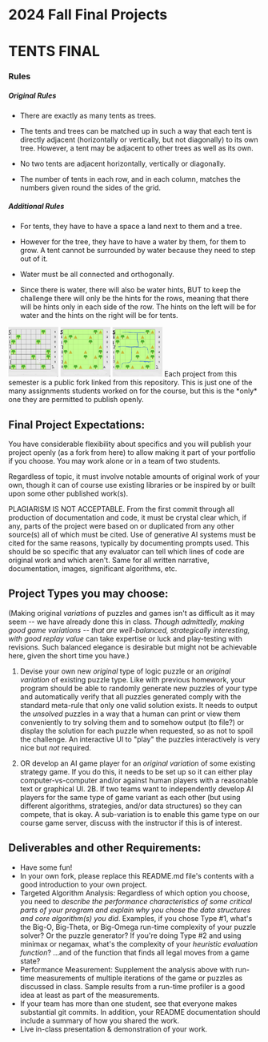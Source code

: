 # 2024 Fall Final Projects

# **TENTS FINAL**

### **Rules**

##### Original Rules

- There are exactly as many tents as trees.

- The tents and trees can be matched up in such a way that each tent is directly adjacent (horizontally or vertically, but not diagonally) to its own tree. However, a tent may be adjacent to other trees as well as its own.

- No two tents are adjacent horizontally, vertically or diagonally.

- The number of tents in each row, and in each column, matches the numbers given round the sides of the grid.

##### Additional Rules

- For tents, they have to have a space a land next to them and a tree.

- However for the tree, they have to have a water by them, for them to grow. A tent cannot be surrounded by water because they need to step out of it.

- Water must be all connected and orthogonally.

- Since there is water, there will also be water hints, BUT to keep the challenge there will only be the hints for the rows, meaning that there will be hints only in each side of the row. The hints on the left will be for water and the hints on the right will be for tents.

<img src="unsolved_trees.png" alt="Alt Text" width="100">
<img src="solved_trees.png" alt="Alt Text" width="100">
<img src="solved_trees_with_water.png" alt="Alt Text" width="100">
Each project from this semester is a public fork linked from this repository.  This is just one of the many assignments students worked on for the course, but this is the *only* one they are permitted to publish openly.

## Final Project Expectations:

You have considerable flexibility about specifics and you will publish your project openly (as a fork from here) to allow making it part of your portfolio if you choose.  You may work alone or in a team of two students. 

Regardless of topic, it must involve notable amounts of original work of your own, though it can of course use existing libraries or be inspired by or built upon some other published work(s). 

PLAGIARISM IS NOT ACCEPTABLE. From the first commit through all production of documentation and code, it must be crystal clear which, if any, parts of the project were based on or duplicated from any other source(s) all of which must be cited. Use of generative AI systems must be cited for the same reasons, typically by documenting prompts used.  This should be so specific that any evaluator can tell which lines of code are original work and which aren't. Same for all written narrative, documentation, images, significant algorithms, etc.

## Project Types you may choose:

(Making original _variations_ of puzzles and games isn't as difficult as it may seem -- we have already done this in class. _Though admittedly, making *good* game variations -- that are well-balanced, strategically interesting, with good replay value_ can take expertise or luck and play-testing with revisions.  Such balanced elegance is desirable but might not be achievable here, given the short time you have.)

1. Devise your own new _original_ type of logic puzzle or an _original variation_ of existing puzzle type. Like with previous homework, your program should be able to randomly generate new puzzles of your type and automatically verify that all puzzles generated comply with the standard meta-rule that only one valid solution exists. It needs to output the _unsolved_ puzzles in a way that a human can print or view them conveniently to try solving them and to somehow output (to file?) or display the solution for each puzzle when requested, so as not to spoil the challenge. An interactive UI to "play" the puzzles interactively is very nice but *not* required. 

2. OR develop an AI game player for an _original variation_ of some existing strategy game.  If you do this, it needs to be set up so it can either play computer-vs-computer and/or against human players with a reasonable text or graphical UI. 2B. If two teams want to independently develop AI players for the same type of game variant as each other (but using different algorithms, strategies, and/or data structures) so they can compete, that is okay.  A sub-variation is to enable this game type on our course game server, discuss with the instructor if this is of interest.


## Deliverables and other Requirements:

* Have some fun!
* In your own fork, please replace this README.md file's contents with a good introduction to your own project. 
* Targeted Algorithm Analysis:  Regardless of which option you choose, you need to _describe the performance characteristics of some critical parts of your program and explain why you chose the data structures and core algorithm(s) you did_. Examples, if you chose Type #1, what's the Big-O, Big-Theta, or Big-Omega run-time complexity of your puzzle solver? Or the puzzle generator? If you're doing Type #2 and using minimax or negamax, what's the complexity of your _heuristic evaluation function_? ...and of the function that finds all legal moves from a game state? 
* Performance Measurement: Supplement the analysis above with run-time measurements of multiple iterations of the game or puzzles as discussed in class. Sample results from a run-time profiler is a good idea at least as part of the measurements.
* If your team has more than one student, see that everyone makes substantial git commits. In addition, your README documentation should include a summary of how you shared the work.
* Live in-class presentation & demonstration of your work.
